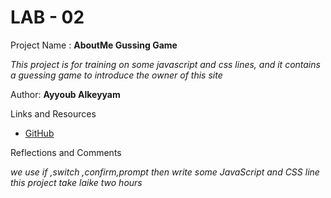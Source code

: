 
# LAB - 02
Project Name : **AboutMe Gussing Game**

*This project is for training on some javascript and css lines, and it contains a guessing game to introduce the owner of this site*

Author: **Ayyoub Alkeyyam**

Links and Resources

- [GitHub](https://github.com/ayyoubk)

Reflections and Comments

*we use if ,switch ,confirm,prompt then write some JavaScript and CSS line*
*this project take laike two hours*